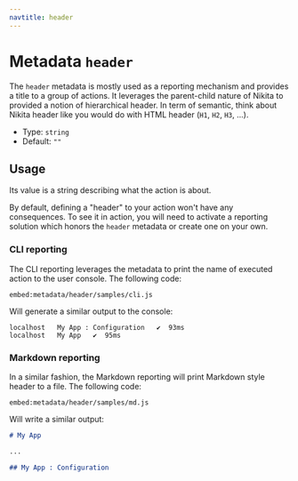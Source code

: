 ```yaml
---
navtitle: header
---
```


# Metadata `header`

The `header` metadata is mostly used as a reporting mechanism and provides a title to a group of actions. It leverages the parent-child nature of Nikita to provided a notion of hierarchical header. In term of semantic, think about Nikita header like you would do with HTML header (`H1`, `H2`, `H3`, ...).

* Type: `string`
* Default: `""`

## Usage

Its value is a string describing what the action is about.

By default, defining a "header" to your action won't have any consequences. To see it in action, you will need to activate a reporting solution which honors the `header` metadata or create one on your own.

### CLI reporting

The CLI reporting leverages the metadata to print the name of executed action to the user console. The following code:

 `embed:metadata/header/samples/cli.js`

Will generate a similar output to the console:

```
localhost   My App : Configuration   ✔  93ms
localhost   My App   ✔  95ms
```

### Markdown reporting

In a similar fashion, the Markdown reporting will print Markdown style header to a file. The following code:

 `embed:metadata/header/samples/md.js`

Will write a similar output:

```md
# My App

...

## My App : Configuration
```
